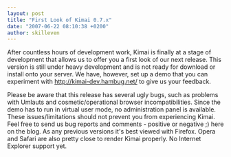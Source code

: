 ```yaml
---
layout: post
title: "First Look of Kimai 0.7.x"
date: "2007-06-22 08:10:38 +0200"
author: skilleven
---
```


After countless hours of development work, Kimai is finally at a stage of development that allows us to offer you a first look of our next release.
This version is still under heavy development and is not ready for download or install onto your server.
We have, however, set up a demo that you can experiment with http://kimai-dev.hambug.net/ to give us your feedback.

Please be aware that this release has several ugly bugs, such as problems with Umlauts and cosmetic/operational browser incompatibilities.
Since the demo has to run in virtual user mode, no administration panel is available.
These issues/limitations should not prevent you from experiencing Kimai.
Feel free to send us bug reports and comments - positive or negative ;) here on the blog.
As any previous versions it's best viewed with Firefox.
Opera and Safari are also pretty close to render Kimai properly. No Internet Explorer support yet.
